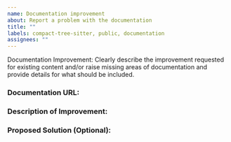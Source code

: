 ```yaml
---
name: Documentation improvement
about: Report a problem with the documentation
title: ""
labels: compact-tree-sitter, public, documentation
assignees: ""
---
```


Documentation Improvement: Clearly describe the improvement requested for existing content and/or raise missing areas of documentation and provide details for what should be included.

### Documentation URL:
<!-- Specify the exact location of the documentation you are referencing. -->

### Description of Improvement:
<!-- Provide a detailed description of the requested improvement. -->

### Proposed Solution (Optional):
<!-- If you have specific suggestions for how to implement the improvement, provide them here.
This could include suggested wording, code snippets, or structural changes -->
